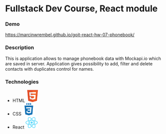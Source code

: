 

# Fullstack Dev Course, React module
### Demo
https://marcinwrembel.github.io/goit-react-hw-07-phonebook/

### Description
This is application allows to manage phonebook data with Mockapi.io which are saved in server. Application gives possibility to add, filter and delete contacts with duplicates control for names.

### Technologies
- HTML <img src="https://github.com/devicons/devicon/blob/master/icons/html5/html5-original.svg" title="HTML5" alt="HTML" width="40" height="40"/>&nbsp;
- CSS <img src="https://github.com/devicons/devicon/blob/master/icons/css3/css3-plain-wordmark.svg"  title="CSS3" alt="CSS" width="40" height="40"/>&nbsp;
- React <img src="https://github.com/devicons/devicon/blob/master/icons/react/react-original.svg" title="React" alt="React" width="40" height="40" />&nbsp;